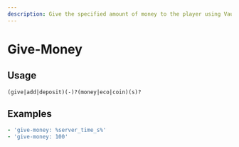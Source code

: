 ```yaml
---
description: Give the specified amount of money to the player using Vault
---
```


# Give-Money

## Usage

```text
(give|add|deposit)(-)?(money|eco|coin)(s)?
```

## Examples

```yaml
- 'give-money: %server_time_s%'
- 'give-money: 100'
```

